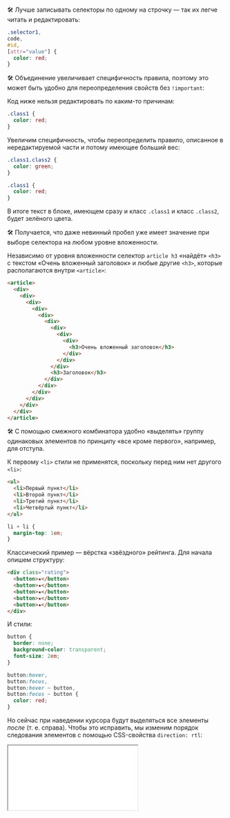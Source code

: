 🛠 Лучше записывать селекторы по одному на строчку — так их легче читать и редактировать:

```css
.selector1,
code,
#id,
[attr="value"] {
  color: red;
}
```

🛠 Объединение увеличивает специфичность правила, поэтому это может быть удобно для переопределения свойств без `!important`:

Код ниже нельзя редактировать по каким-то причинам:

```css
.class1 {
  color: red;
}
```

Увеличим специфичность, чтобы переопределить правило, описанное в нередактируемой части и потому имеющее больший вес:

```css
.class1.class2 {
  color: green;
}

.class1 {
  color: red;
}
```

В итоге текст в блоке, имеющем сразу и класс `.class1` и класс `.class2`, будет зелёного цвета.

🛠 Получается, что даже невинный пробел уже имеет значение при выборе селектора на любом уровне вложенности.

Независимо от уровня вложенности селектор `article h3` «найдёт» `<h3>` с текстом «Очень вложенный заголовок» и любые другие `<h3>`, которые располагаются внутри `<article>`:

```html
<article>
  <div>
    <div>
      <div>
        <div>
          <div>
            <div>
              <div>
                <div>
                  <div>
                    <h3>Очень вложенный заголовок</h3>
                  </div>
                </div>
              </div>
              <h3>Заголовок</h3>
            </div>
          </div>
        </div>
      </div>
    </div>
  </div>
</article>
```

🛠 С помощью смежного комбинатора удобно «выделять» группу одинаковых элементов по принципу «все кроме первого», например, для отступа.

К первому `<li>` стили не применятся, поскольку перед ним нет другого `<li>`:

```html
<ul>
  <li>Первый пункт</li>
  <li>Второй пункт</li>
  <li>Третий пункт</li>
  <li>Четвёртый пункт</li>
</ul>
```

```css
li + li {
  margin-top: 1em;
}
```

Классический пример — вёрстка «звёздного» рейтинга. Для начала опишем структуру:

```html
<div class="rating">
  <button>★</button>
  <button>★</button>
  <button>★</button>
  <button>★</button>
  <button>★</button>
</div>
```

И стили:

```css
button {
  border: none;
  background-color: transparent;
  font-size: 2em;
}

button:hover,
button:focus,
button:hover ~ button,
button:focus ~ button {
  color: red;
}
```

Но сейчас при наведении курсора будут выделяться все элементы _после_ (т. е. справа). Чтобы это исправить, мы изменим порядок следования элементов с помощью CSS-свойства `direction: rtl`:

<iframe title="Название — Комбинированные селекторы — Дока" src="../demos/solarrust-xxRjBJx/"></iframe>
